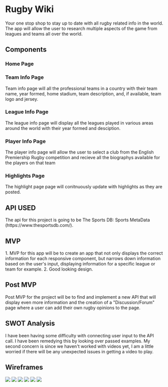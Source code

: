 <h1> Rugby Wiki </h1>
Your one stop shop to stay up to date with all rugby related info in the world.
The app will allow the user to research multiple aspects of the game from leagues 
and teams all over the world. 

<h2>Components</h2>
  <h3>Home Page</h3>
  <h3>Team Info Page</h3>
    Team info page will all the professional teams in a country with their team name, year formed, home stadium, team description, and, if available, team logo and jersey.
  <h3>League Info Page</h3>
    The league info page will display all the leagues played in various areas around the world with their year formed and desciption.
  <h3>Player Info Page</h3>
    The player info page will allow the user to select a club from the English Premiership Rugby competition and recieve all the biographys available for the players on that team
  <h3>Highlights Page</h3>
    The highlight page page will conitnuously update with highlights as they are posted.

<h2>API USED</h2>
  The api for this project is going to be The Sports DB: Sports MetaData (https://www.thesportsdb.com/).

<h2>MVP</h2>
  1. MVP for this app will be to create an app that not only displays the correct information for each responsive component, but narrows down information based on the user's input, displaying information 
for a specific league or team for example.
  2. Good looking design.

<h2>Post MVP</h2>
  Post MVP for the project will be to find and implement a new API that will display even more information and
  the creation of a "Discussion/Forum" page where a user can add their own rugby opinions to the page.

<h2>SWOT Analysis</h2>
  I have been having some difficulty with connecting user input to the API call. I have been remedying this by looking over passed examples. My second concern is since we haven't worked with videos yet, I am a little worried if there will be any unexpected issues in getting a video to play.
  
 <h2> Wireframes </h2>
 
 <img src ="Wireframes.2/Screen Shot 2020-02-28 at 9.29.15 AM.png">
<img src ="Wireframes.2/Screen Shot 2020-02-28 at 9.29.33 AM.png">
<img src ="Wireframes.2/Screen Shot 2020-02-28 at 9.30.41 AM.png">
<img src ="Wireframes.2/Screen Shot 2020-02-28 at 9.31.10 AM.png">
<img src ="Wireframes.2/Screen Shot 2020-02-07 at 10.14.52 AM.png">
<img src ="Wireframes.2/Screen Shot 2020-02-28 at 9.31.25 AM.png">
